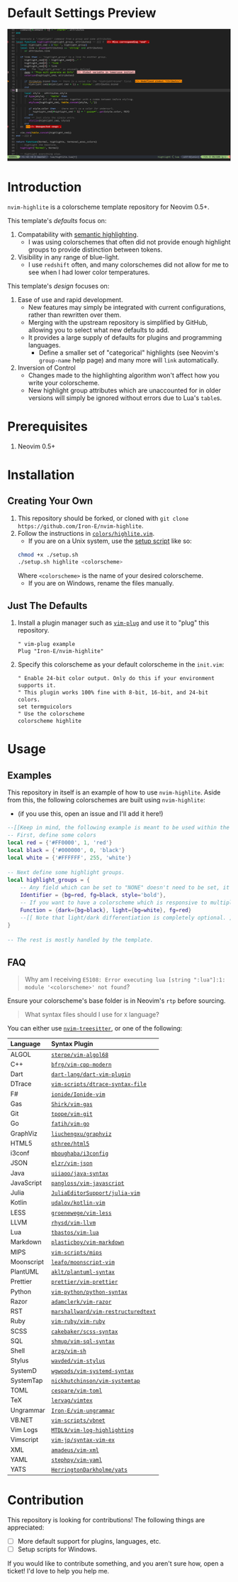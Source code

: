 # Default Settings Preview

![lua preview](./media/preview.png "Lua Preview")

# Introduction

`nvim-highlite` is a colorscheme template repository for Neovim 0.5+.

This template's _defaults_ focus on:

1. Compatability with [semantic highlighting](https://medium.com/@evnbr/coding-in-color-3a6db2743a1e).
	* I was using colorschemes that often did not provide enough highlight groups to provide distinction between tokens.
2. Visibility in any range of blue-light.
	* I use `redshift` often, and many colorschemes did not allow for me to see when I had lower color temperatures.

This template's _design_ focuses on:

1. Ease of use and rapid development.
	* New features may simply be integrated with current configurations, rather than rewritten over them.
	* Merging with the upstream repository is simplified by GitHub, allowing you to select what new defaults to add.
	* It provides a large supply of defaults for plugins and programming languages.
		* Define a smaller set of "categorical" highlights (see Neovim's `group-name` help page) and many more will `link` automatically.
2. Inversion of Control
	* Changes made to the highlighting algorithm won't affect how you write your colorscheme.
	* New highlight group attributes which are unaccounted for in older versions will simply be ignored without errors due to Lua's `table`s.

# Prerequisites

1. Neovim 0.5+

# Installation

## Creating Your Own

1. This repository should be forked, or cloned with `git clone https://github.com/Iron-E/nvim-highlite`.
2. Follow the instructions in [`colors/highlite.vim`](colors/highlite.vim).
	* If you are on a Unix system, use the [setup script](setup.sh) like so:
	```sh
	chmod +x ./setup.sh
	./setup.sh highlite <colorscheme>
	```
	Where `<colorscheme>` is the name of your desired colorscheme.
	* If you are on Windows, rename the files manually.

## Just The Defaults

1. Install a plugin manager such as [`vim-plug`](https://github.com/junegunn/vim-plug) and use it to "plug" this repository.
	```viml
	" vim-plug example
	Plug "Iron-E/nvim-highlite"
	```
2. Specify this colorscheme as your default colorscheme in the `init.vim`:
	```viml
	" Enable 24-bit color output. Only do this if your environment supports it.
	" This plugin works 100% fine with 8-bit, 16-bit, and 24-bit colors.
	set termguicolors
	" Use the colorscheme
	colorscheme highlite
	```

# Usage

## Examples

This repository in itself is an example of how to use `nvim-highlite`. Aside from this, the following colorschemes are built using `nvim-highlite`:

* (if you use this, open an issue and I'll add it here!)

```lua
--[[Keep in mind, the following example is meant to be used within the context of the `colors/highlite.vim` file.]]
-- First, define some colors
local red = {'#FF0000', 1, 'red'}
local black = {'#000000', 0, 'black'}
local white = {'#FFFFFF', 255, 'white'}

-- Next define some highlight groups.
local highlight_groups = {
	-- Any field which can be set to "NONE" doesn't need to be set, it will be automatically assumed to be "NONE".
	Identifier = {bg=red, fg=black, style='bold'},
	-- If you want to have a colorscheme which is responsive to multiple background settings, you can do that too:
	Function = {dark={bg=black}, light={bg=white}, fg=red}
	--[[ Note that light/dark differentiation is completely optional. ]]
}

-- The rest is mostly handled by the template.
```

## FAQ

> Why am I receiving `E5108: Error executing lua [string ":lua"]:1: module '<colorscheme>' not found`?

Ensure your colorscheme's base folder is in Neovim's `rtp` before sourcing.

> What syntax files should I use for `X` language?

You can either use [`nvim-treesitter`](https://github.com/nvim-treesitter/nvim-treesitter), or one of the following:

| Language   | Syntax Plugin                                                                               |
|:-----------|:--------------------------------------------------------------------------------------------|
| ALGOL      | [`sterpe/vim-algol68`](https://github.com/sterpe/vim-algol68)                               |
| C++        | [`bfrg/vim-cpp-modern`](https://github.com/bfrg/vim-cpp-modern)                             |
| Dart       | [`dart-lang/dart-vim-plugin`](https://github.com/dart-lang/dart-vim-plugin)                 |
| DTrace     | [`vim-scripts/dtrace-syntax-file`](https://github.com/vim-scripts/dtrace-syntax-file)       |
| F#         | [`ionide/Ionide-vim`](https://github.com/ionide/Ionide-vim)                                 |
| Gas        | [`Shirk/vim-gas`](https://github.com/Shirk/vim-gas)                                         |
| Git        | [`tpope/vim-git`](https://github.com/tpope/vim-git)                                         |
| Go         | [`fatih/vim-go`](https://github.com/fatih/vim-go)                                           |
| GraphViz   | [`liuchengxu/graphviz`](https://github.com/liuchengxu/graphviz)                             |
| HTML5      | [`othree/html5`](https://github.com/othree/html5)                                           |
| i3conf     | [`mboughaba/i3config`](https://github.com/mboughaba/i3config)                               |
| JSON       | [`elzr/vim-json`](https://github.com/elzr/vim-json)                                         |
| Java       | [`uiiaoo/java-syntax`](https://github.com/uiiaoo/java-syntax)                               |
| JavaScript | [`pangloss/vim-javascript`](https://github.com/pangloss/vim-javascript)                     |
| Julia      | [`JuliaEditorSupport/julia-vim`](https://github.com/JuliaEditorSupport/julia-vim)           |
| Kotlin     | [`udalov/kotlin-vim`](https://github.com/udalov/kotlin-vim)                                 |
| LESS       | [`groenewege/vim-less`](https://github.com/groenewege/vim-less)                             |
| LLVM       | [`rhysd/vim-llvm`](https://github.com/rhysd/vim-llvm)                                       |
| Lua        | [`tbastos/vim-lua`](https://github.com/tbastos/vim-lua)                                     |
| Markdown   | [`plasticboy/vim-markdown`](https://github.com/plasticboy/vim-markdown)                     |
| MIPS       | [`vim-scripts/mips`](https://github.com/vim-scripts/mips)                                   |
| Moonscript | [`leafo/moonscript-vim`](https://github.com/leafo/moonscript-vim)                           |
| PlantUML   | [`aklt/plantuml-syntax`](https://github.com/aklt/plantuml-syntax)                           |
| Prettier   | [`prettier/vim-prettier`](https://github.com/prettier/vim-prettier)                         |
| Python     | [`vim-python/python-syntax`](https://github.com/vim-python/python-syntax)                   |
| Razor      | [`adamclerk/vim-razor`](https://github.com/adamclerk/vim-razor)                             |
| RST        | [`marshallward/vim-restructuredtext`](https://github.com/marshallward/vim-restructuredtext) |
| Ruby       | [`vim-ruby/vim-ruby`](https://github.com/vim-ruby/vim-ruby)                                 |
| SCSS       | [`cakebaker/scss-syntax`](https://github.com/cakebaker/scss-syntax)                         |
| SQL        | [`shmup/vim-sql-syntax`](https://github.com/shmup/vim-sql-syntax)                           |
| Shell      | [`arzg/vim-sh`](https://github.com/arzg/vim-sh)                                             |
| Stylus     | [`wavded/vim-stylus`](https://github.com/wavded/vim-stylus)                                 |
| SystemD    | [`wgwoods/vim-systemd-syntax`](https://github.com/wgwoods/vim-systemd-syntax)               |
| SystemTap  | [`nickhutchinson/vim-systemtap`](https://github.com/nickhutchinson/vim-systemtap)           |
| TOML       | [`cespare/vim-toml`](https://github.com/cespare/vim-toml)                                   |
| TeX        | [`lervag/vimtex`](https://github.com/lervag/vimtex)                                         |
| Ungrammar  | [`Iron-E/vim-ungrammar`](https://github.com/Iron-E/vim-ungrammar)                           |
| VB.NET     | [`vim-scripts/vbnet`](https://github.com/vim-scripts/vbnet)                                 |
| Vim Logs   | [`MTDL9/vim-log-highlighting`](https://github.com/MTDL9/vim-log-highlighting)               |
| Vimscript  | [`vim-jp/syntax-vim-ex`](https://github.com/vim-jp/syntax-vim-ex)                           |
| XML        | [`amadeus/vim-xml`](https://github.com/amadeus/vim-xml)                                     |
| YAML       | [`stephpy/vim-yaml`](https://github.com/stephpy/vim-yaml)                                   |
| YATS       | [`HerringtonDarkholme/yats`](https://github.com/HerringtonDarkholme/yats)                   |

# Contribution

This repository is looking for contributions! The following things are appreciated:

* [ ] More default support for plugins, languages, etc.
* [ ] Setup scripts for Windows.

If you would like to contribute something, and you aren't sure how, open a ticket! I'd love to help you help me.
